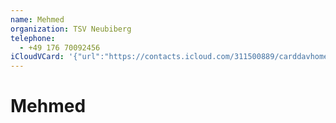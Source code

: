 ```yaml
---
name: Mehmed
organization: TSV Neubiberg
telephone:
  - +49 176 70092456
iCloudVCard: '{"url":"https://contacts.icloud.com/311500889/carddavhome/card/AB08073A-9543-4447-B6F6-34F8B7B66A23.vcf","etag":"\"kmfhaxis\"","data":"BEGIN:VCARD\r\nVERSION:3.0\r\nFN:\r\nN:;Mehmed;;;\r\nUID:5C239965-2DB8-4FA9-AC37-986E35075292\r\nPRODID:ez-vcard 0.9.15-fc\r\nREV:2025-04-03T22:16:41Z\r\nORG:TSV Neubiberg;\r\nTEL;TYPE=CELL:+49 176 70092456\r\nEND:VCARD"}'
---
```

# Mehmed